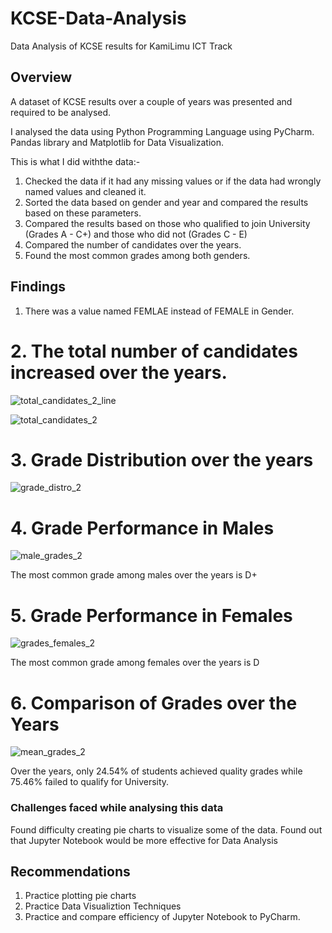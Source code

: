 # KCSE-Data-Analysis
Data Analysis of KCSE results for KamiLimu ICT Track

## Overview
A dataset of KCSE results over a couple of years was presented and required to be analysed.

I analysed the data using Python Programming Language using PyCharm.
Pandas library and Matplotlib for Data Visualization.

This is what I did withthe data:-

1. Checked the data if it had any missing values or if the data had wrongly named values and cleaned it.
2. Sorted the data based on gender and year and compared the results based on these parameters.
3. Compared the results based on those who qualified to join University (Grades A - C+) and those who did not (Grades C - E)
4. Compared the number of candidates over the years.
5. Found the most common grades among both genders.



## Findings

1. There was a value named FEMLAE instead of FEMALE in Gender.

# 2. The total number of candidates increased over the years.

![total_candidates_2_line](https://user-images.githubusercontent.com/59757805/155420299-3b461ba7-4ac5-4213-8ab8-4fd3b62482c5.png)


![total_candidates_2](https://user-images.githubusercontent.com/59757805/155420270-5b603420-9d26-4abd-bb2c-1d5cb60dce77.png)


# 3. Grade Distribution over the years

![grade_distro_2](https://user-images.githubusercontent.com/59757805/155420540-f514de6e-26c8-44cc-bbab-87b70493e49e.png)



# 4. Grade Performance in Males

![male_grades_2](https://user-images.githubusercontent.com/59757805/155420358-3fa604fe-1d64-470b-99da-f53fe30b7c5d.png)


The most common grade among males over the years is D+

# 5. Grade Performance in Females

![grades_females_2](https://user-images.githubusercontent.com/59757805/155420398-a391566b-9293-4154-bcb1-cc86a6a0789f.png)


The most common grade among females over the years is D


# 6. Comparison of Grades over the Years

![mean_grades_2](https://user-images.githubusercontent.com/59757805/155420442-c523601d-94b9-4dd3-8f2c-bcaf452fc8fd.png)


Over the years, only 24.54% of students achieved quality grades while 75.46% failed to qualify for University.

### Challenges faced while analysing this data

Found difficulty creating pie charts to visualize some of the data.
Found out that Jupyter Notebook would be more effective for Data Analysis

## Recommendations
1. Practice plotting pie charts
2. Practice Data Visualiztion Techniques
3. Practice and compare efficiency of Jupyter Notebook to PyCharm.





